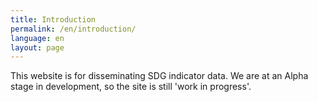 ```yaml
---
title: Introduction
permalink: /en/introduction/
language: en
layout: page
---
```


This website is for disseminating SDG indicator data. We are at an Alpha stage in development, so the site is still 'work in progress'.
